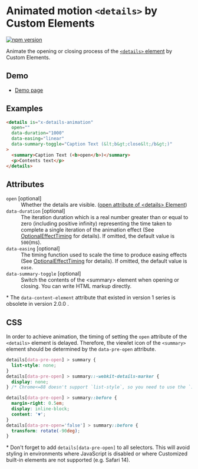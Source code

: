 # Animated motion `<details>` by Custom Elements

[![npm version](https://badge.fury.io/js/%40saekitominaga%2Fcustomelements-details-animation.svg)](https://badge.fury.io/js/%40saekitominaga%2Fcustomelements-details-animation)

Animate the opening or closing process of the [`<details>` element](https://html.spec.whatwg.org/multipage/interactive-elements.html#the-details-element) by Custom Elements.

## Demo

- [Demo page](https://saekitominaga.github.io/customelements-details-animation/demo.html)

## Examples

```HTML
<details is="x-details-animation"
  open=""
  data-duration="1000"
  data-easing="linear"
  data-summary-toggle="Caption Text (&lt;b&gt;close&lt;/b&gt;)"
>
  <summary>Caption Text (<b>open</b>)</summary>
  <p>Contents text</p>
</details>
```

## Attributes

<dl>
<dt><code>open</code> [optional]</dt>
<dd>Whether the details are visible. (<a href="https://html.spec.whatwg.org/multipage/interactive-elements.html#attr-details-open">open attribute of &lt;details&gt; Element</a>)</dd>
<dt><code>data-duration</code> [optional]</dt>
<dd>The iteration duration which is a real number greater than or equal to zero (including positive infinity) representing the time taken to complete a single iteration of the animation effect (See <a href="https://www.w3.org/TR/web-animations-1/#dictdef-optionaleffecttiming">OptionalEffectTiming</a> for details). If omitted, the default value is <code>500</code>(ms).</dd>
<dt><code>data-easing</code> [optional]</dt>
<dd>The timing function used to scale the time to produce easing effects (See <a href="https://www.w3.org/TR/web-animations-1/#dictdef-optionaleffecttiming">OptionalEffectTiming</a> for details). If omitted, the default value is <code>ease</code>.</dd>
<dt><code>data-summary-toggle</code> [optional]</dt>
<dd>Switch the contents of the &lt;summary&gt; element when opening or closing. You can write HTML markup directly.</dd>
</dl>

\* The `data-content-element` attribute that existed in version 1 series is obsolete in version 2.0.0 .

## CSS

In order to achieve animation, the timing of setting the `open` attribute of the `<details>` element is delayed. Therefore, the viewlet icon of the `<summary>` element should be determined by the `data-pre-open` attribute.

```CSS
details[data-pre-open] > summary {
  list-style: none;
}
details[data-pre-open] > summary::-webkit-details-marker {
  display: none;
} /* Chrome<=88 doesn't support `list-style`, so you need to use the `::-webkit-details-marker` pseudo-element <https://caniuse.com/mdn-html_elements_summary_display_list_item> */

details[data-pre-open] > summary::before {
  margin-right: 0.5em;
  display: inline-block;
  content: '▼';
}
details[data-pre-open='false'] > summary::before {
  transform: rotate(-90deg);
}
```

\* Don't forget to add `details[data-pre-open]` to all selectors. This will avoid styling in environments where JavaScript is disabled or where Customized built-in elements are not supported (e.g. Safari 14).
